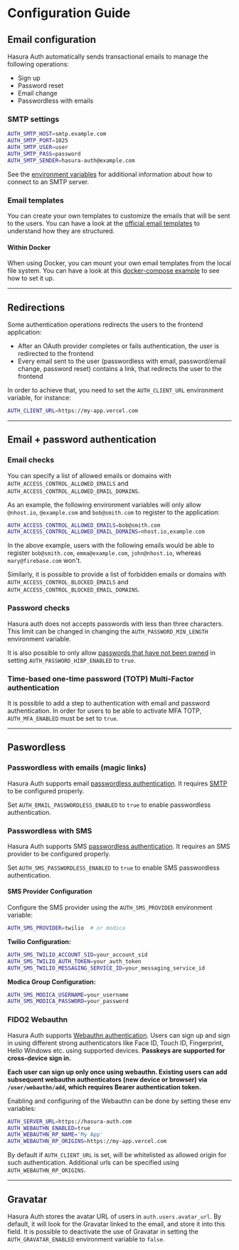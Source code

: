 # Configuration Guide

## Email configuration

Hasura Auth automatically sends transactional emails to manage the following operations:

- Sign up
- Password reset
- Email change
- Passwordless with emails

### SMTP settings

```bash
AUTH_SMTP_HOST=smtp.example.com
AUTH_SMTP_PORT=1025
AUTH_SMTP_USER=user
AUTH_SMTP_PASS=password
AUTH_SMTP_SENDER=hasura-auth@example.com
```

See the [environment variables](./environment-variables.md) for additional information about how to connect to an SMTP server.

### Email templates

You can create your own templates to customize the emails that will be sent to the users. You can have a look at the [official email templates](https://github.com/nhost/hasura-auth/tree/main/email-templates) to understand how they are structured.

#### Within Docker

When using Docker, you can mount your own email templates from the local file system. You can have a look at this [docker-compose example](https://github.com/nhost/hasura-auth/blob/16df3e84b6c9a4f888b2ff07bd85afc34f8ed051/docker-compose-example.yaml#L41) to see how to set it up.

---

## Redirections

Some authentication operations redirects the users to the frontend application:

- After an OAuth provider completes or fails authentication, the user is redirected to the frontend
- Every email sent to the user (passwordless with email, password/email change, password reset) contains a link, that redirects the user to the frontend

In order to achieve that, you need to set the `AUTH_CLIENT_URL` environment variable, for instance:

```bash
AUTH_CLIENT_URL=https://my-app.vercel.com
```

---

## Email + password authentication

### Email checks

You can specify a list of allowed emails or domains with `AUTH_ACCESS_CONTROL_ALLOWED_EMAILS` and `AUTH_ACCESS_CONTROL_ALLOWED_EMAIL_DOMAINS`.

As an example, the following environment variables will only allow `@nhost.io`, `@example.com` and `bob@smith.com` to register to the application:

```bash
AUTH_ACCESS_CONTROL_ALLOWED_EMAILS=bob@smith.com
AUTH_ACCESS_CONTROL_ALLOWED_EMAIL_DOMAINS=nhost.io,example.com
```

In the above example, users with the following emails would be able to register `bob@smith.com`, `emma@example.com`, `john@nhost.io`, whereas `mary@firebase.com` won't.

Similarly, it is possible to provide a list of forbidden emails or domains with `AUTH_ACCESS_CONTROL_BLOCKED_EMAILS` and `AUTH_ACCESS_CONTROL_BLOCKED_EMAIL_DOMAINS`.

### Password checks

Hasura auth does not accepts passwords with less than three characters. This limit can be changed in changing the `AUTH_PASSWORD_MIN_LENGTH` environment variable.

It is also possible to only allow [passwords that have not been pwned](https://haveibeenpwned.com/) in setting `AUTH_PASSWORD_HIBP_ENABLED` to `true`.

### Time-based one-time password (TOTP) Multi-Factor authentication

It is possible to add a step to authentication with email and password authentication. In order for users to be able to activate MFA TOTP, `AUTH_MFA_ENABLED` must be set to `true`.

<!-- TODO ## OAuth authentication -->

---

## Paswordless

### Passwordless with emails (magic links)

Hasura Auth supports email [passwordless authentication](https://en.wikipedia.org/wiki/Passwordless_authentication). It requires [SMTP](#email-configuration) to be configured properly.

Set `AUTH_EMAIL_PASSWORDLESS_ENABLED` to `true` to enable passwordless authentication.

### Passwordless with SMS

Hasura Auth supports SMS [passwordless authentication](https://en.wikipedia.org/wiki/Passwordless_authentication). It requires an SMS provider to be configured properly.

Set `AUTH_SMS_PASSWORDLESS_ENABLED` to `true` to enable SMS passwordless authentication.

#### SMS Provider Configuration

Configure the SMS provider using the `AUTH_SMS_PROVIDER` environment variable:

```bash
AUTH_SMS_PROVIDER=twilio  # or modica
```

**Twilio Configuration:**
```bash
AUTH_SMS_TWILIO_ACCOUNT_SID=your_account_sid
AUTH_SMS_TWILIO_AUTH_TOKEN=your_auth_token
AUTH_SMS_TWILIO_MESSAGING_SERVICE_ID=your_messaging_service_id
```

**Modica Group Configuration:**
```bash
AUTH_SMS_MODICA_USERNAME=your_username
AUTH_SMS_MODICA_PASSWORD=your_password
```

### FIDO2 Webauthn

Hasura Auth supports [Webauthn authentication](https://en.wikipedia.org/wiki/WebAuthn). Users can sign up and sign in using different strong authenticators like Face ID, Touch ID, Fingerprint, Hello Windows etc. using supported devices. **Passkeys are supported for cross-device sign in.**

**Each user can sign up only once using webauthn. Existing users can add subsequent webauthn authenticators (new device or browser) via `/user/webauthn/add`, which requires Bearer authentication token.**

Enabling and configuring of the Webauthn can be done by setting these env variables:

```bash
AUTH_SERVER_URL=https://hasura-auth.com
AUTH_WEBAUTHN_ENABLED=true
AUTH_WEBAUTHN_RP_NAME='My App'
AUTH_WEBAUTHN_RP_ORIGINS=https://my-app.vercel.com
```

By default if `AUTH_CLIENT_URL` is set, will be whitelisted as allowed origin for such authentication. Additional urls can be specified using `AUTH_WEBAUTHN_RP_ORIGINS`.

---

## Gravatar

Hasura Auth stores the avatar URL of users in `auth.users.avatar_url`. By default, it will look for the Gravatar linked to the email, and store it into this field.
It is possible to deactivate the use of Gravatar in setting the `AUTH_GRAVATAR_ENABLED` environment variable to `false`.
